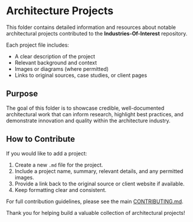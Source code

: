 # Architecture Projects

This folder contains detailed information and resources about notable architectural projects contributed to the **Industries-Of-Interest** repository.

Each project file includes:
- A clear description of the project
- Relevant background and context
- Images or diagrams (where permitted)
- Links to original sources, case studies, or client pages

## Purpose

The goal of this folder is to showcase credible, well-documented architectural work that can inform research, highlight best practices, and demonstrate innovation and quality within the architecture industry.

## How to Contribute

If you would like to add a project:
1. Create a new `.md` file for the project.
2. Include a project name, summary, relevant details, and any permitted images.
3. Provide a link back to the original source or client website if available.
4. Keep formatting clear and consistent.

For full contribution guidelines, please see the main [CONTRIBUTING.md](../../CONTRIBUTING.md).

Thank you for helping build a valuable collection of architectural projects!
